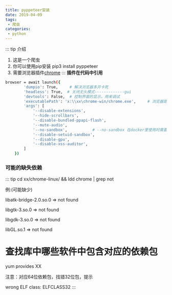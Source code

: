 ```yaml
---
title: pyppeteer安装
date: 2019-04-09
tags:
 - 爬虫
categories:
 - python
---
```


::: tip 介绍
1. 这是一个爬虫
2. 你可以使用pip安装 pip3 install pyppeteer
3. 需要浏览器插件[chrome](https://npm.taobao.org/mirrors/chromium-browser-snapshots/)
:::
**插件在代码中引用**
```bash
browser = await launch({
        'dumpio': True,     # 解决浏览器多开卡死
        'headless': True,  # 关闭无头模式-------------gui
        'devtools': False,  # 控制界面的显示，用来调试
        'executablePath': 'x:\\xx\chrome-win/chrome.exe',     # 浏览器路径
        'args': [
            '--disable-extensions',
            '--hide-scrollbars',
            '--disable-bundled-ppapi-flash',
            '--mute-audio',
            '--no-sandbox',           # --no-sandbox 在docker里使用时需要加入的参数,不然报错
            '--disable-setuid-sandbox',
            '--disable-gpu',
            '--disable-xss-auditor',
        ]
    })

```
### 可能的缺失依赖
::: tip
cd xx/chrome-linux/ && ldd chrome | grep not

例:(可能缺少)

libatk-bridge-2.0.so.0 => not found

libgtk-3.so.0 => not found

libgdk-3.so.0 => not found 

libGL.so.1 => not found


# 查找库中哪些软件中包含对应的依赖包

yum provides XX

注意：对应64位依赖包，找错32位包，提示

wrong ELF class: ELFCLASS32
:::
